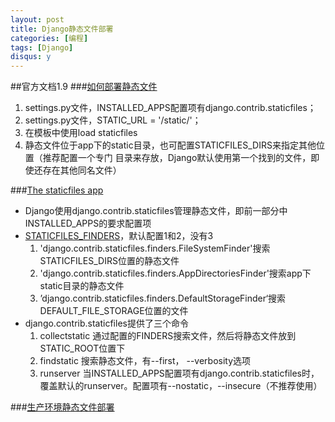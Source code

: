 ```yaml
---
layout: post
title: Django静态文件部署
categories: [编程]
tags: [Django]
disqus: y
---
```


##官方文档1.9
###[如何部署静态文件](https://docs.djangoproject.com/en/1.9/howto/static-files/)
1. settings.py文件，INSTALLED_APPS配置项有django.contrib.staticfiles；
2. settings.py文件，STATIC_URL = '/static/'；
3. 在模板中使用load staticfiles
4. 静态文件位于app下的static目录，也可配置STATICFILES_DIRS来指定其他位置（推荐配置一个专门 目录来存放，Django默认使用第一个找到的文件，即使还存在其他同名文件）

###[The staticfiles app](https://docs.djangoproject.com/en/1.9/ref/contrib/staticfiles/#module-django.contrib.staticfiles)
* Django使用django.contrib.staticfiles管理静态文件，即前一部分中INSTALLED_APPS的要求配置项
* [STATICFILES\_FINDERS](https://docs.djangoproject.com/en/1.9/ref/settings/#std:setting-STATICFILES_FINDERS)，默认配置1和2，没有3
    1. 'django.contrib.staticfiles.finders.FileSystemFinder'搜索STATICFILES_DIRS位置的静态文件
    2. 'django.contrib.staticfiles.finders.AppDirectoriesFinder'搜索app下static目录的静态文件
    3. ’django.contrib.staticfiles.finders.DefaultStorageFinder‘搜索DEFAULT\_FILE\_STORAGE位置的文件
* django.contrib.staticfiles提供了三个命令
    1. collectstatic 通过配置的FINDERS搜索文件，然后将静态文件放到STATIC\_ROOT位置下
    2. findstatic 搜索静态文件，有--first， --verbosity选项
    3. runserver 当INSTALLED_APPS配置项有django.contrib.staticfiles时，覆盖默认的runserver。配置项有--nostatic，--insecure（不推荐使用）

###[生产环境静态文件部署](https://docs.djangoproject.com/en/1.9/howto/static-files/deployment/)
